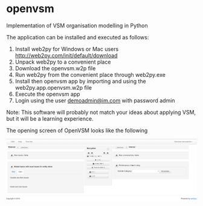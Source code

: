 # openvsm
Implementation of VSM organisation modelling in Python

The application can be installed and executed as follows:
1. Install web2py for Windows or Mac users http://web2py.com/init/default/download
2. Unpack web2py to a convenient place
3. Download the openvsm.w2p file
4. Run web2py from the convenient place through web2py.exe 
5. Install then openvsm app by importing and using the web2py.app.openvsm.w2p file
6. Execute the openvsm app
7. Login using the user demoadmin@im.com with password admin

Note: This software will probably not match your ideas about applying VSM, but it will be a learning experience.

The opening screen of OpenVSM looks like the following

![Screenshot](openVSMscreen.PNG)
